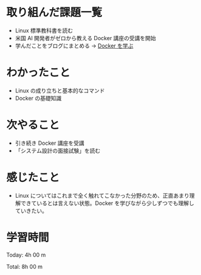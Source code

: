 # 取り組んだ課題一覧

- Linux 標準教科書を読む
- 米国 AI 開発者がゼロから教える Docker 講座の受講を開始
- 学んだことをブログにまとめる → [Docker を学ぶ](https://zenn.dev/rei_kaji/articles/docker-introduction)

# わかったこと

- Linux の成り立ちと基本的なコマンド
- Docker の基礎知識

# 次やること

- 引き続き Docker 講座を受講
- 「システム設計の面接試験」を読む

# 感じたこと

- Linux についてはこれまで全く触れてこなかった分野のため、正直あまり理解できているとは言えない状態。Docker を学びながら少しずつでも理解していきたい。

# 学習時間

Today: 4h 00 m

Total: 8h 00 m
